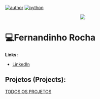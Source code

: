 

[![author](https://img.shields.io/badge/author-FernandinhoRocha-red.svg)](https://www.linkedin.com/in/fernandinho-rocha/)
[![python](https://img.shields.io/badge/python-3.12.0-blue.svg)](https://www.python.org/downloads/release/python-3120/)

<p align="center">
  <img src="banner.png" >
</p>

# 💻Fernandinho Rocha 

**Links:**
* [LinkedIn](https://www.linkedin.com/in/fernandinho-rocha/)

## Projetos (Projects):
[TODOS OS PROJETOS](https://github.com/Fernandinho937/Data-Science/blob/main/README.md)
